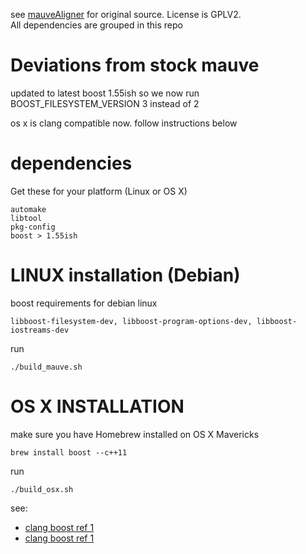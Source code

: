 see [mauveAligner](http://asap.ahabs.wisc.edu/mauve/mauve-developer-guide/compiling-mauvealigner-from-source.html) for original source. License is GPLV2.  
All dependencies are grouped in this repo

# Deviations from stock mauve
    
updated to latest boost 1.55ish so we now run BOOST_FILESYSTEM_VERSION 3 instead of 2

os x is clang compatible now. follow instructions below  

# dependencies

Get these for your platform (Linux or OS X)
    
    automake
    libtool
    pkg-config
    boost > 1.55ish

# LINUX installation (Debian)

boost requirements for debian linux

    libboost-filesystem-dev, libboost-program-options-dev, libboost-iostreams-dev

run

    ./build_mauve.sh

# OS X INSTALLATION
make sure you have Homebrew installed on OS X Mavericks

    brew install boost --c++11

run  

    ./build_osx.sh

see:

-   [clang boost ref 1](http://hnrkptrsn.github.io/2013/02/26/c11-and-boost-setup-guide/)
-   [clang boost ref 1](http://stackoverflow.com/questions/17884344/why-does-boost-compilation-fails-with-clang)